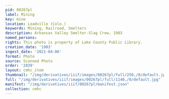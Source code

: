 ```yaml
---
pid: 00267pl
label: Mining
key: mine
location: Leadville (Colo.)
keywords: Mining, Railroad, Smelters
description: Arkansas Valley Smelter-Slag Crew, 1903
named_persons: 
rights: This photo is property of Lake County Public Library.
creation_date: '1903'
ingest_date: '2021-04-06'
format: Photo
source: Scanned Photo
order: '2839'
layout: cmhc_item
thumbnail: "/img/derivatives/iiif/images/00267pl/full/250,/0/default.jpg"
full: "/img/derivatives/iiif/images/00267pl/full/1140,/0/default.jpg"
manifest: "/img/derivatives/iiif/00267pl/manifest.json"
collection: cmhc
---
```

